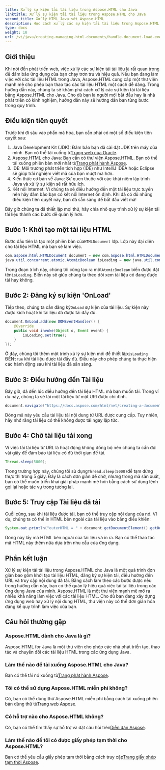 ```yaml
---
title: Xử lý sự kiện tải tài liệu trong Aspose.HTML cho Java
linktitle: Xử lý sự kiện tải tài liệu trong Aspose.HTML cho Java
second_title: Xử lý HTML Java với Aspose.HTML
description: Học cách xử lý các sự kiện tải tài liệu trong Aspose.HTML cho Java với hướng dẫn từng bước này. Nâng cao ứng dụng web của bạn.
type: docs
weight: 18
url: /vi/java/creating-managing-html-documents/handle-document-load-events/
---
```

## Giới thiệu
Khi nói đến phát triển web, việc xử lý các sự kiện tải tài liệu là rất quan trọng để đảm bảo ứng dụng của bạn chạy trơn tru và hiệu quả. Nếu bạn đang làm việc với các tài liệu HTML trong Java, Aspose.HTML cung cấp một thư viện mạnh mẽ cho phép bạn thao tác các tài liệu HTML một cách dễ dàng. Trong hướng dẫn này, chúng ta sẽ khám phá cách xử lý các sự kiện tải tài liệu bằng Aspose.HTML cho Java. Cho dù bạn là người mới bắt đầu hay là nhà phát triển có kinh nghiệm, hướng dẫn này sẽ hướng dẫn bạn từng bước trong quy trình.
## Điều kiện tiên quyết
Trước khi đi sâu vào phần mã hóa, bạn cần phải có một số điều kiện tiên quyết sau:
1.  Java Development Kit (JDK): Đảm bảo bạn đã cài đặt JDK trên máy của mình. Bạn có thể tải xuống từ[Trang web của Oracle](https://www.oracle.com/java/technologies/javase-jdk11-downloads.html).
2. Aspose.HTML cho Java: Bạn cần có thư viện Aspose.HTML. Bạn có thể tải xuống phiên bản mới nhất từ[Trang phát hành Aspose](https://releases.aspose.com/html/java/).
3. IDE: Môi trường phát triển tích hợp (IDE) như IntelliJ IDEA hoặc Eclipse sẽ giúp trải nghiệm viết mã của bạn mượt mà hơn.
4. Kiến thức cơ bản về Java: Sự quen thuộc với các khái niệm lập trình Java và xử lý sự kiện sẽ rất hữu ích.
5. Kết nối Internet: Vì chúng ta sẽ điều hướng đến một tài liệu trực tuyến nên hãy đảm bảo bạn có kết nối Internet ổn định.
Khi đã có đủ những điều kiện tiên quyết này, bạn đã sẵn sàng để bắt đầu viết mã!

Bây giờ chúng ta đã thiết lập mọi thứ, hãy chia nhỏ quy trình xử lý sự kiện tải tài liệu thành các bước dễ quản lý hơn.
## Bước 1: Khởi tạo một tài liệu HTML
 Bước đầu tiên là tạo một phiên bản của`HTMLDocument` lớp. Lớp này đại diện cho tài liệu HTML mà bạn sẽ làm việc.
```java
com.aspose.html.HTMLDocument document = new com.aspose.html.HTMLDocument();
java.util.concurrent.atomic.AtomicBoolean isLoading = new java.util.concurrent.atomic.AtomicBoolean(false);
```
 Trong đoạn trích này, chúng tôi cũng tạo ra một`AtomicBoolean` biến được đặt tên`isLoading`. Biến này sẽ giúp chúng ta theo dõi xem tài liệu có đang được tải hay không.
## Bước 2: Đăng ký sự kiện 'OnLoad'
Tiếp theo, chúng ta cần đăng ký`OnLoad` sự kiện của tài liệu. Sự kiện này được kích hoạt khi tài liệu đã được tải đầy đủ. 
```java
document.OnLoad.add(new DOMEventHandler() {
    @Override
    public void invoke(Object o, Event event) {
        isLoading.set(true);
    }
});
```
 Ở đây, chúng tôi thêm một trình xử lý sự kiện mới để thiết lập`isLoading` ĐẾN`true` khi tài liệu được tải đầy đủ. Điều này cho phép chúng ta thực hiện các hành động sau khi tài liệu đã sẵn sàng.
## Bước 3: Điều hướng đến Tài liệu
Bây giờ, đã đến lúc điều hướng đến tài liệu HTML mà bạn muốn tải. Trong ví dụ này, chúng ta sẽ tải một tài liệu từ một URI được chỉ định.
```java
document.navigate("https://docs.aspose.com/html/net/creating-a-document/document.html");
```
Dòng mã này yêu cầu tài liệu tải nội dung từ URL được cung cấp. Tuy nhiên, hãy nhớ rằng tài liệu có thể không được tải ngay lập tức.
## Bước 4: Chờ tài liệu tải xong
Vì việc tải tài liệu từ URL là hoạt động không đồng bộ nên chúng ta cần đợi vài giây để đảm bảo tài liệu có đủ thời gian để tải. 
```java
Thread.sleep(5000);
```
 Trong trường hợp này, chúng tôi sử dụng`Thread.sleep(5000)`để tạm dừng thực thi trong 5 giây. Đây là cách đơn giản để chờ, nhưng trong mã sản xuất, bạn có thể muốn triển khai giải pháp mạnh mẽ hơn bằng cách sử dụng lệnh gọi lại hoặc tác vụ trong tương lai.
## Bước 5: Truy cập Tài liệu đã tải
Cuối cùng, sau khi tài liệu được tải, bạn có thể truy cập nội dung của nó. Ví dụ, chúng ta có thể in HTML bên ngoài của tài liệu vào bảng điều khiển:
```java
System.out.println("outerHTML = " + document.getDocumentElement().getOuterHTML());
```
Dòng này lấy mã HTML bên ngoài của tài liệu và in ra. Bạn có thể thao tác mã HTML này thêm nữa dựa trên nhu cầu của ứng dụng.
## Phần kết luận
Xử lý sự kiện tải tài liệu trong Aspose.HTML cho Java là một quá trình đơn giản bao gồm khởi tạo tài liệu HTML, đăng ký sự kiện tải, điều hướng đến URL và truy cập nội dung đã tải. Bằng cách làm theo các bước được nêu trong hướng dẫn này, bạn có thể quản lý hiệu quả việc tải tài liệu trong các ứng dụng Java của mình.
Aspose.HTML là một thư viện mạnh mẽ mở ra nhiều khả năng làm việc với các tài liệu HTML. Cho dù bạn đang xây dựng ứng dụng web hay xử lý nội dung HTML, thư viện này có thể đơn giản hóa đáng kể quy trình làm việc của bạn.
## Câu hỏi thường gặp
### Aspose.HTML dành cho Java là gì?
Aspose.HTML for Java là một thư viện cho phép các nhà phát triển tạo, thao tác và chuyển đổi các tài liệu HTML trong các ứng dụng Java.
### Làm thế nào để tải xuống Aspose.HTML cho Java?
 Bạn có thể tải nó xuống từ[Trang phát hành Aspose](https://releases.aspose.com/html/java/).
### Tôi có thể sử dụng Aspose.HTML miễn phí không?
 Có, bạn có thể dùng thử Aspose.HTML miễn phí bằng cách tải xuống phiên bản dùng thử từ[Trang web Aspose](https://releases.aspose.com/).
### Có hỗ trợ nào cho Aspose.HTML không?
 Có, bạn có thể tìm thấy sự hỗ trợ và đặt câu hỏi trên[Diễn đàn Aspose](https://forum.aspose.com/c/html/29).
### Làm thế nào để tôi có được giấy phép tạm thời cho Aspose.HTML?
 Bạn có thể yêu cầu giấy phép tạm thời bằng cách truy cập[Trang giấy phép tạm thời Aspose](https://purchase.aspose.com/temporary-license/).